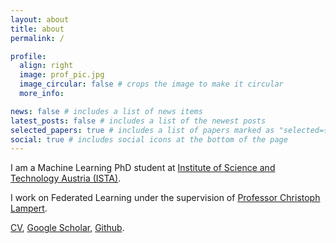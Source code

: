 ```yaml
---
layout: about
title: about
permalink: /

profile:
  align: right
  image: prof_pic.jpg
  image_circular: false # crops the image to make it circular
  more_info:

news: false # includes a list of news items
latest_posts: false # includes a list of the newest posts
selected_papers: true # includes a list of papers marked as "selected={true}"
social: true # includes social icons at the bottom of the page
---
```


I am a Machine Learning PhD student at <a href='https://ist.ac.at/home'>Institute of Science and Technology Austria (ISTA)</a>.

I work on Federated Learning under the supervision of <a href='https://cvml.ista.ac.at/'> Professor Christoph Lampert</a>.

<a href='https://jonnyascott.github.io/assets/pdf/CV_2025.pdf'>CV</a>, <a href='https://scholar.google.com/citations?view_op=list_works&hl=en&user=NDh5MzgAAAAJ'>Google Scholar</a>, <a href='https://github.com/jonnyascott'>Github</a>.

